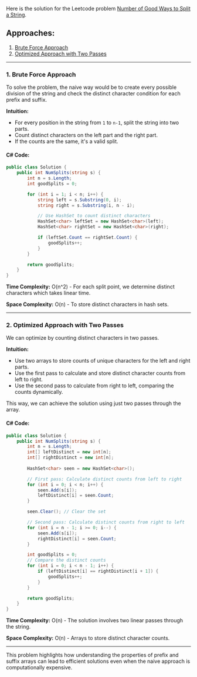 Here is the solution for the Leetcode problem [Number of Good Ways to Split a String](https://leetcode.com/problems/number-of-good-ways-to-split-a-string/).

## Approaches:
1. [Brute Force Approach](#brute-force-approach)
2. [Optimized Approach with Two Passes](#optimized-approach-with-two-passes)

---

### 1. Brute Force Approach

To solve the problem, the naive way would be to create every possible division of the string and check the distinct character condition for each prefix and suffix.

**Intuition:**

- For every position in the string from `1` to `n-1`, split the string into two parts.
- Count distinct characters on the left part and the right part.
- If the counts are the same, it's a valid split.

#### C# Code:

```csharp
public class Solution {
    public int NumSplits(string s) {
        int n = s.Length;
        int goodSplits = 0;

        for (int i = 1; i < n; i++) {
            string left = s.Substring(0, i);
            string right = s.Substring(i, n - i);

            // Use HashSet to count distinct characters
            HashSet<char> leftSet = new HashSet<char>(left);
            HashSet<char> rightSet = new HashSet<char>(right);

            if (leftSet.Count == rightSet.Count) {
                goodSplits++;
            }
        }

        return goodSplits;
    }
}
```

**Time Complexity:** O(n^2) - For each split point, we determine distinct characters which takes linear time.

**Space Complexity:** O(n) - To store distinct characters in hash sets.

---

### 2. Optimized Approach with Two Passes

We can optimize by counting distinct characters in two passes. 

**Intuition:**

- Use two arrays to store counts of unique characters for the left and right parts.
- Use the first pass to calculate and store distinct character counts from left to right.
- Use the second pass to calculate from right to left, comparing the counts dynamically.

This way, we can achieve the solution using just two passes through the array.

#### C# Code:

```csharp
public class Solution {
    public int NumSplits(string s) {
        int n = s.Length;
        int[] leftDistinct = new int[n];
        int[] rightDistinct = new int[n];
        
        HashSet<char> seen = new HashSet<char>();

        // First pass: Calculate distinct counts from left to right
        for (int i = 0; i < n; i++) {
            seen.Add(s[i]);
            leftDistinct[i] = seen.Count;
        }

        seen.Clear(); // Clear the set

        // Second pass: Calculate distinct counts from right to left
        for (int i = n - 1; i >= 0; i--) {
            seen.Add(s[i]);
            rightDistinct[i] = seen.Count;
        }

        int goodSplits = 0;
        // Compare the distinct counts
        for (int i = 0; i < n - 1; i++) {
            if (leftDistinct[i] == rightDistinct[i + 1]) {
                goodSplits++;
            }
        }

        return goodSplits;
    }
}
```

**Time Complexity:** O(n) - The solution involves two linear passes through the string.

**Space Complexity:** O(n) - Arrays to store distinct character counts.

---

This problem highlights how understanding the properties of prefix and suffix arrays can lead to efficient solutions even when the naive approach is computationally expensive.

